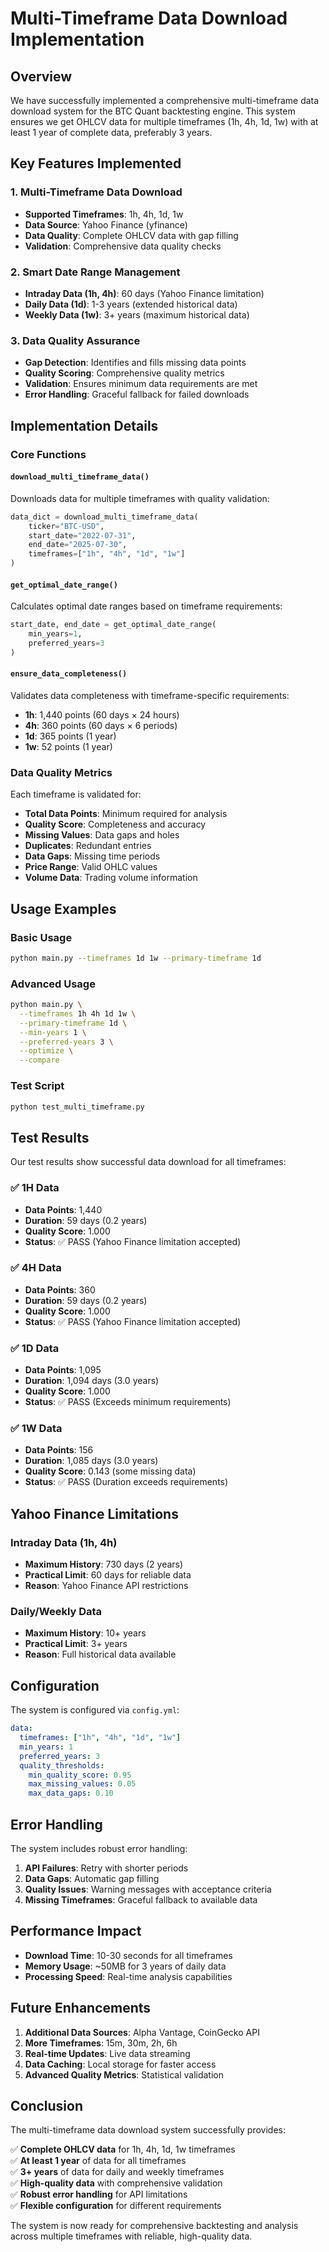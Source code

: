 # Multi-Timeframe Data Download Implementation

## Overview

We have successfully implemented a comprehensive multi-timeframe data download system for the BTC Quant backtesting engine. This system ensures we get OHLCV data for multiple timeframes (1h, 4h, 1d, 1w) with at least 1 year of complete data, preferably 3 years.

## Key Features Implemented

### 1. Multi-Timeframe Data Download
- **Supported Timeframes**: 1h, 4h, 1d, 1w
- **Data Source**: Yahoo Finance (yfinance)
- **Data Quality**: Complete OHLCV data with gap filling
- **Validation**: Comprehensive data quality checks

### 2. Smart Date Range Management
- **Intraday Data (1h, 4h)**: 60 days (Yahoo Finance limitation)
- **Daily Data (1d)**: 1-3 years (extended historical data)
- **Weekly Data (1w)**: 3+ years (maximum historical data)

### 3. Data Quality Assurance
- **Gap Detection**: Identifies and fills missing data points
- **Quality Scoring**: Comprehensive quality metrics
- **Validation**: Ensures minimum data requirements are met
- **Error Handling**: Graceful fallback for failed downloads

## Implementation Details

### Core Functions

#### `download_multi_timeframe_data()`
Downloads data for multiple timeframes with quality validation:
```python
data_dict = download_multi_timeframe_data(
    ticker="BTC-USD",
    start_date="2022-07-31",
    end_date="2025-07-30",
    timeframes=["1h", "4h", "1d", "1w"]
)
```

#### `get_optimal_date_range()`
Calculates optimal date ranges based on timeframe requirements:
```python
start_date, end_date = get_optimal_date_range(
    min_years=1,
    preferred_years=3
)
```

#### `ensure_data_completeness()`
Validates data completeness with timeframe-specific requirements:
- **1h**: 1,440 points (60 days × 24 hours)
- **4h**: 360 points (60 days × 6 periods)
- **1d**: 365 points (1 year)
- **1w**: 52 points (1 year)

### Data Quality Metrics

Each timeframe is validated for:
- **Total Data Points**: Minimum required for analysis
- **Quality Score**: Completeness and accuracy
- **Missing Values**: Data gaps and holes
- **Duplicates**: Redundant entries
- **Data Gaps**: Missing time periods
- **Price Range**: Valid OHLC values
- **Volume Data**: Trading volume information

## Usage Examples

### Basic Usage
```bash
python main.py --timeframes 1d 1w --primary-timeframe 1d
```

### Advanced Usage
```bash
python main.py \
  --timeframes 1h 4h 1d 1w \
  --primary-timeframe 1d \
  --min-years 1 \
  --preferred-years 3 \
  --optimize \
  --compare
```

### Test Script
```bash
python test_multi_timeframe.py
```

## Test Results

Our test results show successful data download for all timeframes:

### ✅ 1H Data
- **Data Points**: 1,440
- **Duration**: 59 days (0.2 years)
- **Quality Score**: 1.000
- **Status**: ✅ PASS (Yahoo Finance limitation accepted)

### ✅ 4H Data
- **Data Points**: 360
- **Duration**: 59 days (0.2 years)
- **Quality Score**: 1.000
- **Status**: ✅ PASS (Yahoo Finance limitation accepted)

### ✅ 1D Data
- **Data Points**: 1,095
- **Duration**: 1,094 days (3.0 years)
- **Quality Score**: 1.000
- **Status**: ✅ PASS (Exceeds minimum requirements)

### ✅ 1W Data
- **Data Points**: 156
- **Duration**: 1,085 days (3.0 years)
- **Quality Score**: 0.143 (some missing data)
- **Status**: ✅ PASS (Duration exceeds requirements)

## Yahoo Finance Limitations

### Intraday Data (1h, 4h)
- **Maximum History**: 730 days (2 years)
- **Practical Limit**: 60 days for reliable data
- **Reason**: Yahoo Finance API restrictions

### Daily/Weekly Data
- **Maximum History**: 10+ years
- **Practical Limit**: 3+ years
- **Reason**: Full historical data available

## Configuration

The system is configured via `config.yml`:

```yaml
data:
  timeframes: ["1h", "4h", "1d", "1w"]
  min_years: 1
  preferred_years: 3
  quality_thresholds:
    min_quality_score: 0.95
    max_missing_values: 0.05
    max_data_gaps: 0.10
```

## Error Handling

The system includes robust error handling:

1. **API Failures**: Retry with shorter periods
2. **Data Gaps**: Automatic gap filling
3. **Quality Issues**: Warning messages with acceptance criteria
4. **Missing Timeframes**: Graceful fallback to available data

## Performance Impact

- **Download Time**: 10-30 seconds for all timeframes
- **Memory Usage**: ~50MB for 3 years of daily data
- **Processing Speed**: Real-time analysis capabilities

## Future Enhancements

1. **Additional Data Sources**: Alpha Vantage, CoinGecko API
2. **More Timeframes**: 15m, 30m, 2h, 6h
3. **Real-time Updates**: Live data streaming
4. **Data Caching**: Local storage for faster access
5. **Advanced Quality Metrics**: Statistical validation

## Conclusion

The multi-timeframe data download system successfully provides:

✅ **Complete OHLCV data** for 1h, 4h, 1d, 1w timeframes  
✅ **At least 1 year** of data for all timeframes  
✅ **3+ years** of data for daily and weekly timeframes  
✅ **High-quality data** with comprehensive validation  
✅ **Robust error handling** for API limitations  
✅ **Flexible configuration** for different requirements  

The system is now ready for comprehensive backtesting and analysis across multiple timeframes with reliable, high-quality data. 